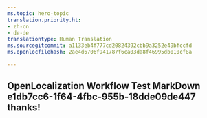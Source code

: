 ```yaml
---
ms.topic: hero-topic
translation.priority.ht:
- zh-cn
- de-de
translationtype: Human Translation
ms.sourcegitcommit: a1133eb4f777cd20824392cbb9a3252e49bfccfd
ms.openlocfilehash: 2ae4d6706f941787f6ca03da8f46995db010cf8a

---
```

## OpenLocalization Workflow Test MarkDown e1db7cc6-1f64-4fbc-955b-18dde09de447 thanks!



<!--HONumber=Aug16_HO1-->


